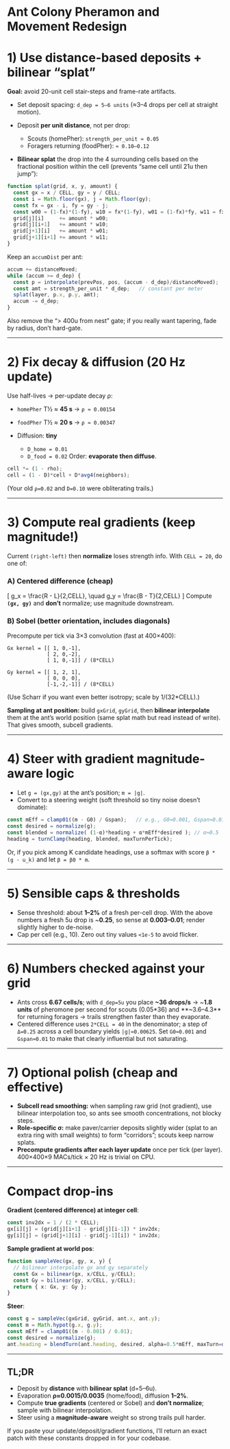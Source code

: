 
# Ant Colony Pheramon and Movement Redesign

# 1) Use distance-based deposits + bilinear “splat”

**Goal:** avoid 20-unit cell stair-steps and frame-rate artifacts.

* Set deposit spacing: `d_dep = 5–6 units` (≈3–4 drops per cell at straight motion).
* Deposit **per unit distance**, not per drop:

  * Scouts (homePher): `strength_per_unit ≈ 0.05`
  * Foragers returning (foodPher): `≈ 0.10–0.12`
* **Bilinear splat** the drop into the 4 surrounding cells based on the fractional position within the cell (prevents “same cell until 21u then jump”):

```ts
function splat(grid, x, y, amount) {
  const gx = x / CELL, gy = y / CELL;
  const i = Math.floor(gx), j = Math.floor(gy);
  const fx = gx - i, fy = gy - j;
  const w00 = (1-fx)*(1-fy), w10 = fx*(1-fy), w01 = (1-fx)*fy, w11 = fx*fy;
  grid[j][i]     += amount * w00;
  grid[j][i+1]   += amount * w10;
  grid[j+1][i]   += amount * w01;
  grid[j+1][i+1] += amount * w11;
}
```

Keep an `accumDist` per ant:

```ts
accum += distanceMoved;
while (accum >= d_dep) {
  const p = interpolate(prevPos, pos, (accum - d_dep)/distanceMoved);
  const amt = strength_per_unit * d_dep;   // constant per meter
  splat(layer, p.x, p.y, amt);
  accum -= d_dep;
}
```

Also remove the “> 400u from nest” gate; if you really want tapering, fade by radius, don’t hard-gate.

---

# 2) Fix decay & diffusion (20 Hz update)

Use half-lives → per-update decay ρ:

* `homePher` T½ ≈ **45 s** → `ρ ≈ 0.00154`
* `foodPher` T½ ≈ **20 s** → `ρ ≈ 0.00347`
* Diffusion: **tiny**

  * `D_home = 0.01`
  * `D_food = 0.02`
    Order: **evaporate then diffuse**.

```ts
cell *= (1 - rho);
cell = (1 - D)*cell + D*avg4(neighbors);
```

(Your old `ρ=0.02` and `D=0.10` were obliterating trails.)

---

# 3) Compute real gradients (keep magnitude!)

Current `(right-left)` then **normalize** loses strength info. With `CELL = 20`, do one of:

### A) Centered difference (cheap)

[
g_x = \frac{R - L}{2,CELL}, \quad g_y = \frac{B - T}{2,CELL}
]
Compute **`(gx, gy)`** and **don’t** normalize; use magnitude downstream.

### B) Sobel (better orientation, includes diagonals)

Precompute per tick via 3×3 convolution (fast at 400×400):

```
Gx kernel = [[ 1, 0,-1],
             [ 2, 0,-2],
             [ 1, 0,-1]] / (8*CELL)

Gy kernel = [[ 1, 2, 1],
             [ 0, 0, 0],
             [-1,-2,-1]] / (8*CELL)
```

(Use Scharr if you want even better isotropy; scale by 1/(32*CELL).)

**Sampling at ant position:** build `gxGrid`, `gyGrid`, then **bilinear interpolate** them at the ant’s world position (same splat math but read instead of write). That gives smooth, subcell gradients.

---

# 4) Steer with gradient **magnitude-aware** logic

* Let `g = (gx,gy)` at the ant’s position; `m = |g|`.
* Convert to a steering weight (soft threshold so tiny noise doesn’t dominate):

```ts
const mEff = clamp01((m - G0) / Gspan);   // e.g., G0≈0.001, Gspan≈0.01 (units: pheromone per unit distance)
const desired = normalize(g);
const blended = normalize( (1-α)*heading + α*mEff*desired ); // α≈0.5
heading = turnClamp(heading, blended, maxTurnPerTick);
```

Or, if you pick among K candidate headings, use a softmax with score `β * (g · u_k)` and let `β = β0 * m`.

---

# 5) Sensible caps & thresholds

* Sense threshold: about **1–2%** of a fresh per-cell drop. With the above numbers a fresh 5u drop is ~**0.25**, so sense at **0.003–0.01**; render slightly higher to de-noise.
* Cap per cell (e.g., 10). Zero out tiny values `<1e-5` to avoid flicker.

---

# 6) Numbers checked against your grid

* Ants cross **6.67 cells/s**; with `d_dep=5u` you place **~36 drops/s** → ~**1.8 units** of pheromone per second for scouts (0.05*36) and **~3.6–4.3** for returning foragers → trails strengthen faster than they evaporate.
* Centered difference uses `2*CELL = 40` in the denominator; a step of `Δ=0.25` across a cell boundary yields `|g|≈0.00625`. Set `G0≈0.001` and `Gspan≈0.01` to make that clearly influential but not saturating.

---

# 7) Optional polish (cheap and effective)

* **Subcell read smoothing:** when sampling raw grid (not gradient), use bilinear interpolation too, so ants see smooth concentrations, not blocky steps.
* **Role-specific σ:** make paver/carrier deposits slightly wider (splat to an extra ring with small weights) to form “corridors”; scouts keep narrow splats.
* **Precompute gradients after each layer update** once per tick (per layer). 400×400×9 MACs/tick × 20 Hz is trivial on CPU.

---

# Compact drop-ins

**Gradient (centered difference) at integer cell**:

```ts
const inv2dx = 1 / (2 * CELL);
gx[i][j] = (grid[j][i+1] - grid[j][i-1]) * inv2dx;
gy[i][j] = (grid[j+1][i] - grid[j-1][i]) * inv2dx;
```

**Sample gradient at world pos**:

```ts
function sampleVec(gx, gy, x, y) {
  // bilinear interpolate gx and gy separately
  const Gx = bilinear(gx, x/CELL, y/CELL);
  const Gy = bilinear(gy, x/CELL, y/CELL);
  return { x: Gx, y: Gy };
}
```

**Steer**:

```ts
const g = sampleVec(gxGrid, gyGrid, ant.x, ant.y);
const m = Math.hypot(g.x, g.y);
const mEff = clamp01((m - 0.001) / 0.01);
const desired = normalize(g);
ant.heading = blendTurn(ant.heading, desired, alpha=0.5*mEff, maxTurn=deg2rad(12));
```

---

## TL;DR

* Deposit by **distance** with **bilinear splat** (d=5–6u).
* Evaporation **ρ≈0.0015/0.0035** (home/food), diffusion **1–2%**.
* Compute **true gradients** (centered or Sobel) and **don’t normalize**; sample with bilinear interpolation.
* Steer using a **magnitude-aware** weight so strong trails pull harder.

If you paste your update/deposit/gradient functions, I’ll return an exact patch with these constants dropped in for your codebase.
